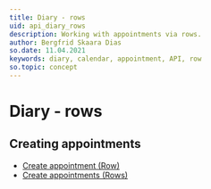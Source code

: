 ```yaml
---
title: Diary - rows
uid: api_diary_rows
description: Working with appointments via rows.
author: Bergfrid Skaara Dias
so.date: 11.04.2021
keywords: diary, calendar, appointment, API, row
so.topic: concept
---
```


# Diary - rows

## Creating appointments

* [Create appointment (Row)][1]
* [Create appointments (Rows)][2]

<!-- Referenced links -->
[1]: create-apt-row.md
[2]: create-apt-rows.md
